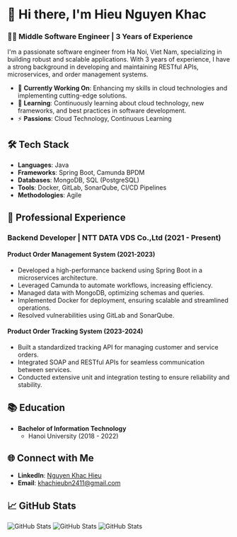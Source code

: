 # 👋 Hi there, I'm Hieu Nguyen Khac

### 👨‍💻 Middle Software Engineer | 3 Years of Experience

I'm a passionate software engineer from Ha Noi, Viet Nam, specializing in building robust and scalable applications. With 3 years of experience, I have a strong background in developing and maintaining RESTful APIs, microservices, and order management systems.

- 🔭 **Currently Working On**: Enhancing my skills in cloud technologies and implementing cutting-edge solutions.
- 🌱 **Learning**: Continuously learning about cloud technology, new frameworks, and best practices in software development.
- ⚡ **Passions**: Cloud Technology, Continuous Learning

## 🛠️ Tech Stack

- **Languages**: Java
- **Frameworks**: Spring Boot, Camunda BPDM
- **Databases**: MongoDB, SQL (PostgreSQL)
- **Tools**: Docker, GitLab, SonarQube, CI/CD Pipelines
- **Methodologies**: Agile

## 💼 Professional Experience

### Backend Developer | NTT DATA VDS Co.,Ltd (2021 - Present)

#### **Product Order Management System (2021-2023)**
- Developed a high-performance backend using Spring Boot in a microservices architecture.
- Leveraged Camunda to automate workflows, increasing efficiency.
- Managed data with MongoDB, optimizing schemas and queries.
- Implemented Docker for deployment, ensuring scalable and streamlined operations.
- Resolved vulnerabilities using GitLab and SonarQube.

#### **Product Order Tracking System (2023-2024)**
- Built a standardized tracking API for managing customer and service orders.
- Integrated SOAP and RESTful APIs for seamless communication between services.
- Conducted extensive unit and integration testing to ensure reliability and stability.

## 📚 Education

- **Bachelor of Information Technology**
  - Hanoi University (2018 - 2022)

## 🌐 Connect with Me

- **LinkedIn**: [Nguyen Khac Hieu](https://www.linkedin.com/in/nguyen-khac-hieu-7a61bb1b8/)
- **Email**: [khachieubn2411@gmail.com](mailto:khachieubn2411@gmail.com)

## 📈 GitHub Stats
![GitHub Stats](https://github-readme-stats.vercel.app/api?username=pumpkininin&theme=default&show_icons=true&hide_border=true&count_private=true)
![GitHub Stats](https://github-readme-streak-stats.herokuapp.com/?user=pumpkininin&theme=default&hide_border=true)
![GitHub Stats](https://github-readme-stats.vercel.app/api/top-langs/?username=pumpkininin&theme=default&show_icons=true&hide_border=true&layout=compact)
